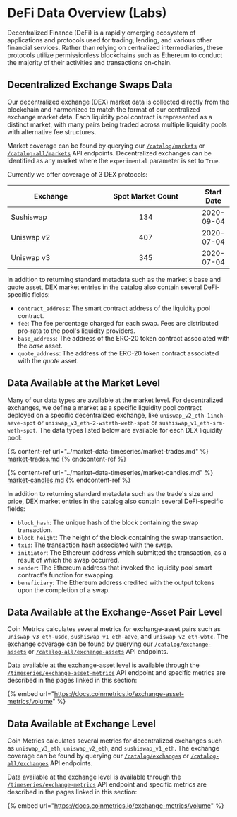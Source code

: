 # DeFi Data Overview (Labs)

Decentralized Finance (DeFi) is a rapidly emerging ecosystem of applications and protocols used for trading, lending, and various other financial services. Rather than relying on centralized intermediaries, these protocols utilize permissionless blockchains such as Ethereum to conduct the majority of their activities and transactions on-chain.

## Decentralized Exchange Swaps Data

Our decentralized exchange (DEX) market data is collected directly from the blockchain and harmonized to match the format of our centralized exchange market data. Each liquidity pool contract is represented as a distinct market, with many pairs being traded across multiple liquidity pools with alternative fee structures.

Market coverage can be found by querying our [`/catalog/markets`](https://docs.coinmetrics.io/api/v4#operation/getCatalogMarkets) or [`/catalog-all/markets`](https://docs.coinmetrics.io/api/v4#operation/getCatalogAllMarkets) API endpoints. Decentralized exchanges can be identified as any market where the `experimental` parameter is set to `True`.

Currently we offer coverage of 3 DEX protocols:

<table><thead><tr><th width="181.33333333333331">Exchange</th><th width="217" align="center">Spot Market Count</th><th align="center">Start Date</th></tr></thead><tbody><tr><td>Sushiswap</td><td align="center">134</td><td align="center">2020-09-04</td></tr><tr><td>Uniswap v2</td><td align="center">407</td><td align="center">2020-07-04</td></tr><tr><td>Uniswap v3</td><td align="center">345</td><td align="center">2020-07-04</td></tr></tbody></table>

In addition to returning standard metadata such as the market's base and quote asset, DEX market entries in the catalog also contain several DeFi-specific fields:

* `contract_address`: The smart contract address of the liquidity pool contract.
* `fee`: The fee percentage charged for each swap. Fees are distributed pro-rata to the pool's liquidity providers.
* `base_address`: The address of the ERC-20 token contract associated with the _base_ asset.
* `quote_address`: The address of the ERC-20 token contract associated with the _quote_ asset.

## Data Available at the Market Level

Many of our data types are available at the market level. For decentralized exchanges, we define a market as a specific liquidity pool contract deployed on a specific decentralized exchange, like `uniswap_v2_eth-1inch-aave-spot` or `uniswap_v3_eth-2-wsteth-weth-spot` or `sushiswap_v1_eth-srm-weth-spot`. The data types listed below are available for each DEX liquidity pool:&#x20;

{% content-ref url="../market-data-timeseries/market-trades.md" %}
[market-trades.md](../market-data-timeseries/market-trades.md)
{% endcontent-ref %}

{% content-ref url="../market-data-timeseries/market-candles.md" %}
[market-candles.md](../market-data-timeseries/market-candles.md)
{% endcontent-ref %}

In addition to returning standard metadata such as the trade's size and price, DEX market entries in the catalog also contain several DeFi-specific fields:

* `block_hash`: The unique hash of the block containing the swap transaction.
* `block_height`: The height of the block containing the swap transaction.
* `txid`: The transaction hash associated with the swap.
* `initiator`: The Ethereum address which submitted the transaction, as a result of which the swap occurred.
* `sender`: The Ethereum address that invoked the liquidity pool smart contract's function for swapping.
* `beneficiary`: The Ethereum address credited with the output tokens upon the completion of a swap.

## Data Available at the Exchange-Asset Pair Level

Coin Metrics calculates several metrics for exchange-asset pairs such as `uniswap_v3_eth-usdc`, `sushiswap_v1_eth-aave`, and `uniswap_v2_eth-wbtc`. The exchange coverage can be found by querying our [`/catalog/exchange-assets`](https://docs.coinmetrics.io/api/v4#operation/getCatalogExchangeAssets) or [`/catalog-all/exchange-assets`](https://docs.coinmetrics.io/api/v4#operation/getCatalogAllExchangeAssets) API endpoints.

Data available at the exchange-asset level is available through the [`/timeseries/exchange-asset-metrics`](https://docs.coinmetrics.io/api/v4#operation/getTimeseriesExchangeAssetMetrics) API endpoint and specific metrics are described in the pages linked in this section:&#x20;

{% embed url="https://docs.coinmetrics.io/exchange-asset-metrics/volume" %}

## Data Available at Exchange Level&#x20;

Coin Metrics calculates several metrics for decentralized exchanges such as `uniswap_v3_eth`, `uniswap_v2_eth`, and `sushiswap_v1_eth`. The exchange coverage can be found by querying our [`/catalog/exchanges`](https://docs.coinmetrics.io/api/v4#operation/getCatalogExchanges) or [`/catalog-all/exchanges`](https://docs.coinmetrics.io/api/v4#operation/getCatalogAllExchanges) API endpoints.

Data available at the exchange level is available through the [`/timeseries/exchange-metrics`](https://docs.coinmetrics.io/api/v4#operation/getTimeseriesExchangeMetrics) API endpoint and specific metrics are described in the pages linked in this section:&#x20;

{% embed url="https://docs.coinmetrics.io/exchange-metrics/volume" %}
